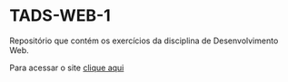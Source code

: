 # TADS-WEB-1
Repositório que contém os exercícios da disciplina de Desenvolvimento Web.


Para acessar o site [clique aqui](https://wendiramos.github.io/TADS-WEB-1/)
